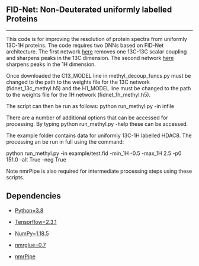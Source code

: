 FID-Net: Non-Deuterated uniformly labelled Proteins
------------
------------
This code is for improving the resolution of protein spectra from uniformly 13C-1H proteins. The code requires two DNNs based on FID-Net architecture. The first network [here](https://www.dropbox.com/home/UCL/DeepLearning/FID-Net_modelWeights?preview=fidnet_13c_methyl.h5) removes one 13C-13C scalar coupling and sharpens peaks in the 13C dimension. The second network [here](https://www.dropbox.com/scl/fi/z0jmv3qwnut6x5we5lf6b/fidnet_1h_methyl.h5?rlkey=zucniyig9hmg2nwgklt5mooy8&dl=0) sharpens peaks in the 1H dimension.   

Once downloaded the C13_MODEL line in methyl_decoup_funcs.py must be changed to the
path to the weights file for the 13C network (fidnet_13c_methyl.h5) and the H1_MODEL line must be changed to the path to the weights file for the 1H network (fidnet_1h_methyl.h5).

The script can then be run as follows:
python run_methyl.py -in infile

There are a number of additional options that can be accessed for processing. By typing python run_methyl.py -help
these can be accessed.

The example folder contains data for uniformly 13C-1H labelled HDAC8. The processing an be run in full using the command:

python run_methyl.py -in example/test.fid -min_1H -0.5 -max_1H 2.5 -p0 151.0 -alt True -neg True

Note nmrPipe is also required for intermediate processing steps using these scripts. 

Dependencies
------------
  * [Python=3.8](https://www.python.org/downloads/)
  * [Tensorflow=2.3.1](https://www.tensorflow.org/install)
  * [NumPy=1.18.5](https://www.scipy.org/scipylib/download.html)
  * [nmrglue=0.7](https://nmrglue.readthedocs.io/en/latest/install.html)

  * [nmrPipe](https://www.ibbr.umd.edu/nmrpipe/index.html)
